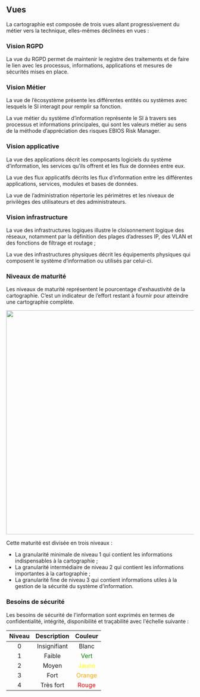 ## Vues

La cartographie est composée de trois vues allant progressivement du métier vers la technique, elles-mêmes déclinées en vues :

### Vision RGPD

La vue du RGPD permet de maintenir le registre des traitements et de faire le lien avec les processus, informations, applications et mesures de sécurités mises en place. 

### Vision Métier

La vue de l’écosystème présente les différentes entités ou systèmes avec lesquels le SI interagit pour remplir sa fonction.

La vue métier du système d’information représente le SI à travers ses processus et informations principales, qui sont les valeurs métier au sens de la méthode d’appréciation des risques EBIOS Risk Manager.

### Vision applicative

La vue des applications décrit les composants logiciels du système d’information, les services qu’ils offrent et les flux de données entre eux.

La vue des flux applicatifs décrits les flux d’information entre les différentes applications, services, modules et bases de données.

La vue de l’administration répertorie les périmètres et les niveaux de privilèges des utilisateurs et des administrateurs.


### Vision infrastructure

La vue des infrastructures logiques illustre le cloisonnement logique des réseaux, notamment par la définition des plages d’adresses IP, des VLAN et des fonctions de filtrage et routage ;

La vue des infrastructures physiques décrit les équipements physiques qui composent le système d’information ou utilisés par celui-ci.

### Niveaux de maturité

Les niveaux de maturité représentent le pourcentage d'exhaustivité de la cartographie. C’est un indicateur de l’effort restant à fournir pour atteindre une cartographie complète. 

[<img src="/mercator/images/maturity.png" width="600">](/mercator/images/maturity.png)

Cette maturité est divisée en trois niveaux :

* La granularité minimale de niveau 1 qui contient les informations indispensables à la cartographie ;
* La granularité intermédiaire de niveau 2 qui contient les informations importantes à la cartographie ;
* La granularité fine de niveau 3 qui contient informations utiles à la gestion de la sécurité du système d'information.

### Besoins de sécurité

Les besoins de sécurité de l'information sont exprimés en termes de confidentialité, intégrité, disponibilité et traçabilité avec l'échelle suivante :

| Niveau   |      Description      |  Couleur |
|:----------:|:-------------:|:------:|
| 0| Insignifiant | Blanc |
| 1 |    Faible   | <span style="color:green">Vert</span> |
| 2 | Moyen | <span style="color:yellow;">Jaune</span> |
| 3 | Fort | <span style="color:orange">Orange</span> |
| 4 | Très fort | <span style="color:red">Rouge</span> |
    



